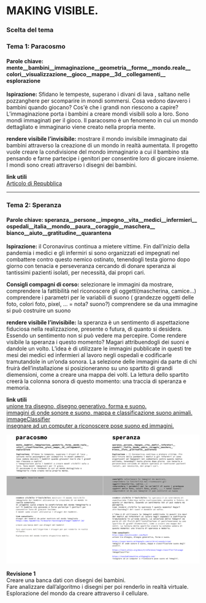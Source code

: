 # MAKING VISIBLE.

### Scelta del tema

### Tema 1: Paracosmo

#### Parole chiave: mente__bambini__immaginazione__geometria__forme__mondo.reale__ colori__visualizzazione__gioco__mappe__3d__collegamenti__ esplorazione

**Ispirazione:** Sfidano le tempeste, superano i divani di lava , saltano nelle pozzanghere per scomparire in mondi sommersi. Cosa vedono davvero i bambini quando giocano? Cos'è che i grandi non riescono a capire? L’immaginazione porta i bambini a creare mondi visibili solo a loro. Sono mondi immaginati per il gioco. Il paracosmo è un fenomeno in cui un mondo dettagliato e immaginario viene creato nella propria mente.

**rendere visibile l’invisibile:** mostrare il mondo invisibile immaginato dai bambini attraverso la creazione di un mondo in realtà aumentata. Il progetto vuole creare la condivisione del mondo immaginario a cui il bambino sta pensando e farne partecipe i genitori per consentire loro di giocare insieme. I mondi sono creati attraverso i disegni dei bambini.

**link utili**  
[Articolo di Repubblica](https://www.repubblica.it/dossier/tecnologia/disegni-bambini-3d/)

--------------------------------------------------------------------------------------------------------------------------------------------------------------------------------

### Tema 2: Speranza

#### Parole chiave: speranza__persone__impegno__vita__medici__infermieri__ ospedali__italia__mondo__paura__coraggio__maschera__ bianco__aiuto__gratitudine__quarantena

**Ispirazione:** il Coronavirus continua a mietere vittime. Fin dall’inizio della pandemia i medici e gli infermiri si sono organizzati ed impegnati nel combattere contro questo nemico ostinato, tenendogli testa giorno dopo giorno con tenacia e perseveranza cercando di donare speranza ai tantissimi pazienti isolati, per necessità, dai propri cari.

**Consigli compagni di corso:** selezionare le immagini da mostrare, comprendere la fattibilità nel riconoscere gli oggetti(mascherina, camice...) comprendere i parametri per le variabili di suono ( grandezze oggetti delle foto, colori foto, pixel, ... = nota? suono?) comprendere se da una immagine si può costruire un suono

**rendere visibile l’invisibile:** la speranza è un sentimento di aspettazione fiduciosa nella realizzazione, presente o futura, di quanto si desidera. Essendo un sentimento non si può vedere ma percepire. Come rendere visibile la speranza i questo momento? Magari attribuendogli dei suoni e dandole un volto. L’idea è di utilizzare le immagini pubblicate in questi tre mesi dei medici ed infermieri al lavoro negli ospedali e codificarle tramutandole in un’onda sonora. La selezione delle immagini da parte di chi fruirà dell’installazione si posizioneranno su uno spartito di grandi diemensioni, come a creare una mappa dei volti. La lettura dello spartito creerà la colonna sonora di questo momento: una traccia di speranza e memoria.

**link utili**  
[unione tra disegno, disegno generativo, forma e suono.](http://www.chenalexander.com/Bach)  
[immagini di onde sonore e suono, mappa e classificazione suono animali.](https://experiments.withgoogle.com/ai/bird-sounds/view/)    
[immageClassifier](https://learn.ml5js.org/docs/#/reference/image-classifier?id=usage)  
[insegnare ad un computer a riconoscere pose suono ed immagini.](https://teachablemachine.withgoogle.com)

![](step_1.png)

**Revisione 1**  
Creare una banca dati con disegni dei bambini.  
Fare analizzare dall’algoritmo i disegni per poi renderlo in realtà virtuale.  
Esplorazione del mondo da creare attraverso il cellulare.

